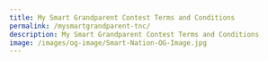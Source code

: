 ```yaml
---
title: My Smart Grandparent Contest Terms and Conditions
permalink: /mysmartgrandparent-tnc/
description: My Smart Grandparent Contest Terms and Conditions
image: /images/og-image/Smart-Nation-OG-Image.jpg
---
```

